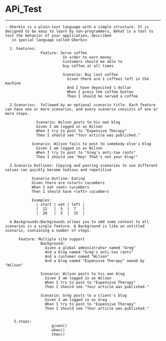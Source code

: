 # APi_Test

-----------------------------------------
 
    - Gherkin is a plain-text language with a simple structure. It is designed to be easy to learn by non-programmers, Behat is a tool to test the behavior of your application, described 
       in special language called Gherkin

      1. Features:
                    Feature: Serve coffee
                              In order to earn money
                              Customers should be able to
                              buy coffee at all times
                            
                              Scenario: Buy last coffee
                                Given there are 1 coffees left in the machine
                                And I have deposited 1 dollar
                                When I press the coffee button
                                Then I should be served a coffee

      2.Scenarios:  followed by an optional scenario title. Each feature can have one or more scenarios, and every scenario consists of one or more steps.

                  Scenario: Wilson posts to his own blog
                  Given I am logged in as Wilson
                  When I try to post to "Expensive Therapy"
                  Then I should see "Your article was published."
                
                Scenario: Wilson fails to post to somebody else's blog
                  Given I am logged in as Wilson
                  When I try to post to "Greg's anti-tax rants"
                  Then I should see "Hey! That's not your blog!"

      3.Scenario Outlines: Copying and pasting scenarios to use different values can quickly become tedious and repetitive  

                Scenario Outline: Eating
                Given there are <start> cucumbers
                When I eat <eat> cucumbers
                Then I should have <left> cucumbers
              
                Examples:
                  | start | eat | left |
                  |  12   |  5  |  7   |
                  |  20   |  5  |  15  |
                  
      4.Backgrounds:Backgrounds allows you to add some context to all scenarios in a single feature. A Background is like an untitled scenario, containing a number of steps.

          Feature: Multiple site support
                    Background:
                      Given a global administrator named "Greg"
                      And a blog named "Greg's anti-tax rants"
                      And a customer named "Wilson"
                      And a blog named "Expensive Therapy" owned by "Wilson"
                  
                    Scenario: Wilson posts to his own blog
                      Given I am logged in as Wilson
                      When I try to post to "Expensive Therapy"
                      Then I should see "Your article was published."
                  
                    Scenario: Greg posts to a client's blog
                      Given I am logged in as Greg
                      When I try to post to "Expensive Therapy"
                      Then I should see "Your article was published."

                  
        5.steps: 
                         given()
                         when()
                         then()
                         
               
